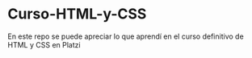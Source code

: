 # Curso-HTML-y-CSS
En este repo se puede apreciar lo que aprendí en el curso definitivo de HTML y CSS en Platzi 
